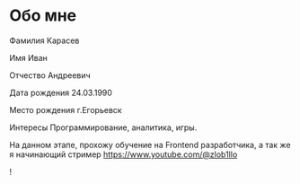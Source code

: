 # Обо мне
Фамилия Карасев<br>

Имя Иван<br>

Отчество Андреевич<br>

Дата рождения  24.03.1990<br>

Место рождения г.Егорьевск<br>

Интересы Программирование, аналитика, игры. <br>


На данном этапе, прохожу обучение на Frontend разработчика, а так же я начинающий стример https://www.youtube.com/@zlob1llo

!